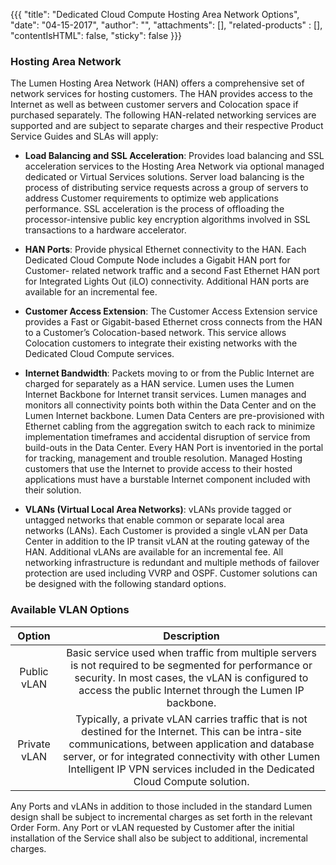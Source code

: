 {{{
  "title": "Dedicated Cloud Compute Hosting Area Network Options",
  "date": "04-15-2017",
  "author": "",
  "attachments": [],
  "related-products" : [],
  "contentIsHTML": false,
  "sticky": false
}}}

### Hosting Area Network

The Lumen Hosting Area Network (HAN) offers a comprehensive set of network services for hosting customers. The HAN provides access to the Internet as well as between customer servers and Colocation space if purchased separately. The following HAN-related networking services are supported and are subject to separate charges and their respective Product Service Guides and SLAs will apply:

* **Load Balancing and SSL Acceleration**: Provides load balancing and SSL acceleration services to the Hosting Area Network via optional managed dedicated or Virtual Services solutions. Server load balancing is the process of distributing service requests across a group of servers to address Customer requirements to optimize web applications performance. SSL acceleration is the process of offloading the processor-intensive public key encryption algorithms involved in SSL transactions to a hardware accelerator.

* **HAN Ports**: Provide physical Ethernet connectivity to the HAN. Each Dedicated Cloud Compute Node includes a Gigabit HAN port for Customer- related network traffic and a second Fast Ethernet HAN port for Integrated Lights Out (iLO) connectivity. Additional HAN ports are available for an incremental fee.

* **Customer Access Extension**: The Customer Access Extension service provides a Fast or Gigabit-based Ethernet cross connects from the HAN to a Customer’s Colocation-based network. This service allows Colocation customers to integrate their existing networks with the Dedicated Cloud Compute services.

* **Internet Bandwidth**: Packets moving to or from the Public Internet are charged for separately as a HAN service. Lumen uses the Lumen Internet Backbone for Internet transit services. Lumen manages and monitors all connectivity points both within the Data Center and on the Lumen Internet backbone. Lumen Data Centers are pre-provisioned with Ethernet cabling from the aggregation switch to each rack to minimize implementation timeframes and accidental disruption of service from build-outs in the Data Center. Every HAN Port is inventoried in the portal for tracking, management and trouble resolution. Managed Hosting customers that use the Internet to provide access to their hosted applications must have a burstable Internet component included with their solution.

* **VLANs (Virtual Local Area Networks)**: vLANs provide tagged or untagged networks that enable common or separate local area networks (LANs). Each Customer is provided a single vLAN per Data Center in addition to the IP transit vLAN at the routing gateway of the HAN. Additional vLANs are available for an incremental fee. All networking infrastructure is redundant and multiple methods of failover protection are used including VVRP and OSPF. Customer solutions can be designed with the following standard options.

### Available VLAN Options

|       Option        |      Description     |
|:-------------------:|:--------------------:|
|   Public vLAN  |  Basic service used when traffic from multiple servers is not required to be segmented for performance or security. In most cases, the vLAN is configured to access the public Internet through the Lumen IP backbone. |
|  Private vLAN  |  Typically, a private vLAN carries traffic that is not destined for the Internet. This can be intra-site communications, between application and database server, or for integrated connectivity with other Lumen Intelligent IP VPN services included in the Dedicated Cloud Compute solution.  |

Any Ports and vLANs in addition to those included in the standard Lumen design shall be subject to incremental charges as set forth in the relevant Order Form. Any Port or vLAN requested by Customer after the initial installation of the Service shall also be subject to additional, incremental charges.
